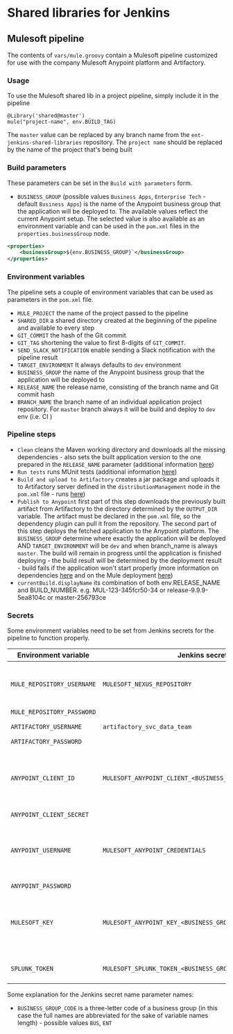 # Shared libraries for Jenkins

## Mulesoft pipeline

The contents of `vars/mule.groovy` contain a Mulesoft pipeline customized for use with the company Mulesoft Anypoint platform and Artifactory.

### Usage

To use the Mulesoft shared lib in a project pipeline, simply include it in the pipeline

```jenkinsfile
@Library('shared@master') _
mule("project-name", env.BUILD_TAG)
```

The `master` value can be replaced by any branch name from the `ent-jenkins-shared-libraries` repository. The `project name` should be replaced by the name of the project that's being built

### Build parameters

These parameters can be set in the `Build with parameters` form.

* `BUSINESS_GROUP` (possible values `Business Apps`, `Enterprise Tech` - default `Business Apps`) is the name of the Anypoint business group that the application will be deployed to. The available values reflect the current Anypoint setup. The selected value is also available as an environment variable and can be used in the `pom.xml` files in the `properties.businessGroup` node.
```xml
<properties>
    <businessGroup>${env.BUSINESS_GROUP}`</businessGroup>
</properties>
```

### Environment variables

The pipeline sets a couple of environment variables that can be used as parameters in the `pom.xml` file.

* `MULE_PROJECT` the name of the project passed to the pipeline
* `SHARED_DIR` a shared directory created at the beginning of the pipeline and available to every step
* `GIT_COMMIT` the hash of the Git commit
* `GIT_TAG` shortening the value to first 8-digits of `GIT_COMMIT`.
* `SEND_SLACK_NOTIFICATION` enable sending a Slack notification with the pipeline result
* `TARGET_ENVIRONMENT` It always defaults to `dev` environment
* `BUSINESS_GROUP` the name of the Anypoint business group that the application will be deployed to
* `RELEASE_NAME` the release name, consisting of the branch name and Git commit hash
* `BRANCH_NAME` the branch name of an individual application project repository. For `master` branch always it will be build and deploy to `dev` env (i.e. CI )

### Pipeline steps

* `Clean` cleans the Maven working directory and downloads all the missing dependencies - also sets the built application version to the one prepared in the `RELEASE_NAME` parameter (additional information [here](https://maven.apache.org/plugins/maven-clean-plugin/usage.html]))
* `Run tests` runs MUnit tests (additional information [here](https://docs.mulesoft.com/munit/2.3/munit-maven-plugin))
* `Build and upload to Artifactory` creates a jar package and uploads it to Artifactory server defined in the `distributionManagement` node in the `pom.xml` file - runs  [here](https://maven.apache.org/guides/introduction/introduction-to-the-lifecycle.html))
* `Publish to Anypoint` first part of this step downloads the previously built artifact from Artifactory to the directory determined by the `OUTPUT_DIR` variable. The artifact must be declared in the `pom.xml` file, so the dependency plugin can pull it from the repository. The second part of this step deploys the fetched application to the Anypoint platform. The `BUSINESS_GROUP`  determine where exactly the application will be deployed AND `TARGET_ENVIRONMENT` will be `dev` and when branch_name is always `master`. The build will remain in progress until the application is finished deploying - the build result will be determined by the deployment result - build fails if the application won't start properly (more information on dependencies [here](https://maven.apache.org/plugins/maven-dependency-plugin/) and on the Mule deployment [here](https://docs.mulesoft.com/mule-runtime/4.3/deploy-to-cloudhub))
* `currentBuild.displayName` its combination of both env.RELEASE_NAME and BUILD_NUMBER. e.g. MUL-123-345fcr50-34 or release-9.9.9-5ea8104c or master-256793ce
### Secrets

Some environment variables need to be set from Jenkins secrets for the pipeline to function properly.

| Environment variable | Jenkins secret name | Description |
| -------------------- | ------------------- | ----------- |
| `MULE_REPOSITORY_USERNAME` | `MULESOFT_NEXUS_REPOSITORY` | Credentials to Mulesoft Nexus Maven repository, necessary to download some of the Mule dependencies  |
| `MULE_REPOSITORY_PASSWORD` | | |
| `ARTIFACTORY_USERNAME` | `artifactory_svc_data_team` | Credentials to Artifactory |
| `ARTIFACTORY_PASSWORD` | | |
| `ANYPOINT_CLIENT_ID` |  `MULESOFT_ANYPOINT_CLIENT_<BUSINESS_GROUP_CODE>_<ENVIRONMENT>` | Mulesoft client id and secret - these values are business group and environment specific, so Jenkins secrets need to be created for each combination | 
| `ANYPOINT_CLIENT_SECRET` | | | 
| `ANYPOINT_USERNAME` | `MULESOFT_ANYPOINT_CREDENTIALS` | Anypoint user credentials - credentials for the Anypoint `svc_jenkins_automation` account should be used here |
| `ANYPOINT_PASSWORD` | | |
| `MULESOFT_KEY` | `MULESOFT_ANYPOINT_KEY_<BUSINESS_GROUP_CODE>_<ENVIRONMENT>` | Mulesoft secret key - also business group and environment specific, Jenkins secrets need to be created for each combination |
| `SPLUNK_TOKEN` | `MULESOFT_SPLUNK_TOKEN_<BUSINESS_GROUP_CODE>_<ENVIRONMENT_TYPE>` | Splunk key - specific to business group and the environment type.

Some explanation for the Jenkins secret name parameter names:
* `BUSINESS_GROUP_CODE` is a three-letter code of a business group (in this case the full names are abbreviated for the sake of variable names length) - possible values `BUS`, `ENT`